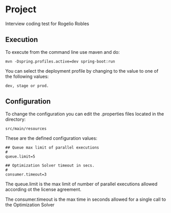 # Project
Interview coding test for Rogelio Robles


## Execution
To execute from the command line use maven and do:

    mvn -Dspring.profiles.active=dev spring-boot:run

You can select the deployment profile by changing to the value to one of the following values:

    dev, stage or prod.


## Configuration
To change the configuration you can edit the .properties files located in the directory:

    src/main/resources
    
These are the defined configuration values:

    ## Queue max limit of parallel executions
    #
    queue.limit=5
    
    ## Optimization Solver timeout in secs.
    #
    consumer.timeout=3


The queue.limit is the max limit of number of parallel executions allowed according ot the license agreement.

The consumer.timeout is the max time in seconds allowed for a single call to the Optimization Solver

  

